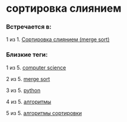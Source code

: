 # сортировка слиянием

### Встречается в:

1 из 1. [Сортировка слиянием (merge sort)](../Computer%20science/Сортировка%20слиянием.md)


### Близкие теги:

1 из 5. [computer science](../__tags/computer_science.md)

2 из 5. [merge sort](../__tags/merge_sort.md)

3 из 5. [python](../__tags/python.md)

4 из 5. [алгоритмы](../__tags/algoritmy.md)

5 из 5. [алгоритмы сортировки](../__tags/algoritmy_sortirovki.md)

